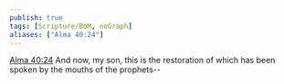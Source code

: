 ```yaml
---
publish: true
tags: [Scripture/BoM, noGraph]
aliases: ["Alma 40:24"]
---
```

[Alma 40:24](https://churchofjesuschrist.org/study/scriptures/bofm/alma/40?lang=eng&id=p24#p24) And now, my son, this is the restoration of which has been spoken by the mouths of the prophets--

